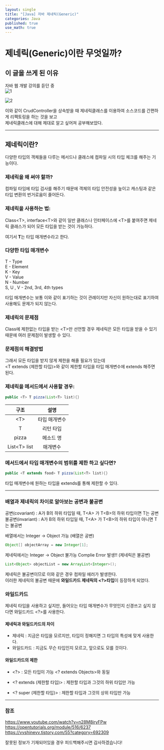 ```yaml
---
layout: single
title: "[Java] 자바 제네릭(Generic)"
categories: Java
published: true
use_math: true
---
```


# 제네릭(Generic)이란 무엇일까?

## 이 글을 쓰게 된 이유

자바 웹 개발 강의를 듣던 중  
![1](https://user-images.githubusercontent.com/77107216/182593407-b5fea8c5-927f-4f77-a0b6-2e8a837939ef.png)

![2](https://user-images.githubusercontent.com/77107216/182593435-02146b43-72de-4549-8960-b5a4def1d648.png)

이와 같이 CrudController을 상속받을 때 제네릭클래스를 이용하여 소스코드를 간편하게 리팩토링을 하는 것을 보고  
제네릭클래스에 대해 제대로 알고 싶어져 공부해보았다.

---

## 제네릭이란?

다양한 타입의 객체들을 다루는 메서드나 클래스에 컴파일 시의 타입 체크를 해주는 기능이다.

### 제네릭을 왜 써야 할까?

컴파일 타임에 타입 검사를 해주기 때문에 객체의 타입 안전성을 높이고 캐스팅과 같은 타입 변환의 번거로움이 줄어든다.

### 제네릭을 사용하는 법:

Class\<T\>, interface\<T\>와 같이 일반 클래스나 인터페이스에 \<T\>를 붙여주면 제네릭 클래스가 되어 모든 타입을 받는 것이 가능하다.

여기서 **T**는 타입 매개변수라고 한다.

### 다양한 타입 매개변수

T - Type  
E - Element  
K - Key  
V - Value  
N - Number  
S, U , V - 2nd, 3rd, 4th types

타입 매개변수는 보통 이와 같이 표기하는 것이 관례이지만 자신이 원하는대로 표기하여 사용해도 문제가 되지 않는다.

### 제네릭의 문제점

Class에 제한없는 타입을 받는 \<T\>만 선언할 경우 제네릭은 모든 타입을 받을 수 있기 때문에 여러 문제점이 발생할 수 있다.

### 문제점의 해결방법

그래서 모든 타입을 받지 않게 제한을 해줄 필요가 있는데  
\<T extends (제한할 타입)\>와 같이 제한할 타입을 타입 매개변수에 extends 해주면 된다.

### 제네릭을 메서드에서 사용할 경우:

```java
public <T> T pizza(List<T> list){}
```

|      구조      |     설명      |
| :------------: | :-----------: |
|     \<T\>      | 타입 매개변수 |
|       T        |   리턴 타입   |
|     pizza      |   메소드 명   |
| List\<T\> list |   매개변수    |

### 메서드에서 타입 매개변수의 범위를 제한 하고 싶다면?

```java
public <T extends food> T pizza(List<T> list){}
```

타입 매개변수에 원하는 타입을 extends를 통해 제한할 수 있다.

---

### 배열과 제네릭의 차이로 알아보는 공변과 불공변

공변(covariant) : A가 B의 하위 타입일 때, T\<A\> 가 T\<B\>의 하위 타입이면 T는 공변  
불공변(invariant) : A가 B의 하위 타입일 때, T\<A\> 가 T\<B\>의 하위 타입이 아니면 T는 불공변

배열에서는 Integer $\rightarrow$ Object 가능 (배열은 공변)

```java
Object[] objectArray = new Integer[1];
```

제네릭에서는 Integer $\rightarrow$ Object 불가능 Complie Error 발생!! (제네릭은 불공변)

```java
List<Object> objectList = new ArrayList<Integer>();
```

제네릭은 불공변이므로 이와 같은 경우 컴파일 에러가 발생한다.  
이러한 제네릭의 불공변 때문에 **와일드카드 제네릭의 \<?\>타입**이 등장하게 되었다.

### 와일드카드

제네릭 타입을 사용하고 싶지만, 들어오는 타입 매개변수가 무엇인지 신경쓰고 싶지 않다면 와일드카드 \<?>를 사용한다.

#### 제네릭과 와일드카드의 차이

- 제네릭 : 지금은 타입을 모르지만, 타입이 정해지면 그 타입의 특성에 맞게 사용한다.
- 와일드카드 : 지금도 무슨 타입인지 모르고, 앞으로도 모를 것이다.

#### 와일드카드의 제한

- \<?\> : 모든 타입이 가능 \<? extends Objects\>와 동일

- \<? extends (제한할 타입)\> : 제한할 타입과 그것의 하위 타입만 가능

- \<? super (제한할 타입)\> : 제한할 타입과 그것의 상위 타입만 가능

---

### 참조

https://www.youtube.com/watch?v=n28M8iryFPw  
https://opentutorials.org/module/516/6237  
https://vvshinevv.tistory.com/55?category=692309

잘못된 정보가 기재되어있을 경우 피드백해주시면 감사하겠습니다!
